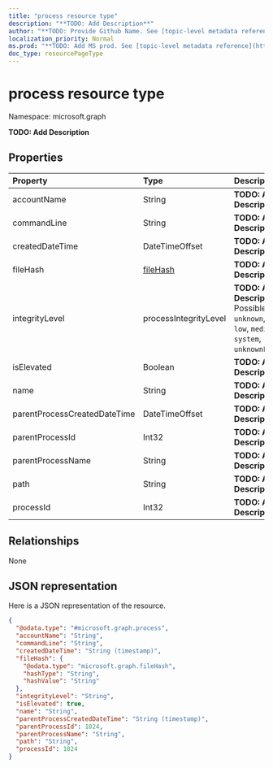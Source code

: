 ```yaml
---
title: "process resource type"
description: "**TODO: Add Description**"
author: "**TODO: Provide Github Name. See [topic-level metadata reference](https://msgo.azurewebsites.net/add/document/guidelines/metadata.html#topic-level-metadata)**"
localization_priority: Normal
ms.prod: "**TODO: Add MS prod. See [topic-level metadata reference](https://msgo.azurewebsites.net/add/document/guidelines/metadata.html#topic-level-metadata)**"
doc_type: resourcePageType
---
```


# process resource type


Namespace: microsoft.graph

**TODO: Add Description**

## Properties
|Property|Type|Description|
|:---|:---|:---|
|accountName|String|**TODO: Add Description**|
|commandLine|String|**TODO: Add Description**|
|createdDateTime|DateTimeOffset|**TODO: Add Description**|
|fileHash|[fileHash](../resources/filehash.md)|**TODO: Add Description**|
|integrityLevel|processIntegrityLevel|**TODO: Add Description**. Possible values are: `unknown`, `untrusted`, `low`, `medium`, `high`, `system`, `unknownFutureValue`.|
|isElevated|Boolean|**TODO: Add Description**|
|name|String|**TODO: Add Description**|
|parentProcessCreatedDateTime|DateTimeOffset|**TODO: Add Description**|
|parentProcessId|Int32|**TODO: Add Description**|
|parentProcessName|String|**TODO: Add Description**|
|path|String|**TODO: Add Description**|
|processId|Int32|**TODO: Add Description**|

## Relationships
None

## JSON representation
Here is a JSON representation of the resource.
<!-- {
  "blockType": "resource",
  "@odata.type": "microsoft.graph.process"
}
-->
``` json
{
  "@odata.type": "#microsoft.graph.process",
  "accountName": "String",
  "commandLine": "String",
  "createdDateTime": "String (timestamp)",
  "fileHash": {
    "@odata.type": "microsoft.graph.fileHash",
    "hashType": "String",
    "hashValue": "String"
  },
  "integrityLevel": "String",
  "isElevated": true,
  "name": "String",
  "parentProcessCreatedDateTime": "String (timestamp)",
  "parentProcessId": 1024,
  "parentProcessName": "String",
  "path": "String",
  "processId": 1024
}
```


